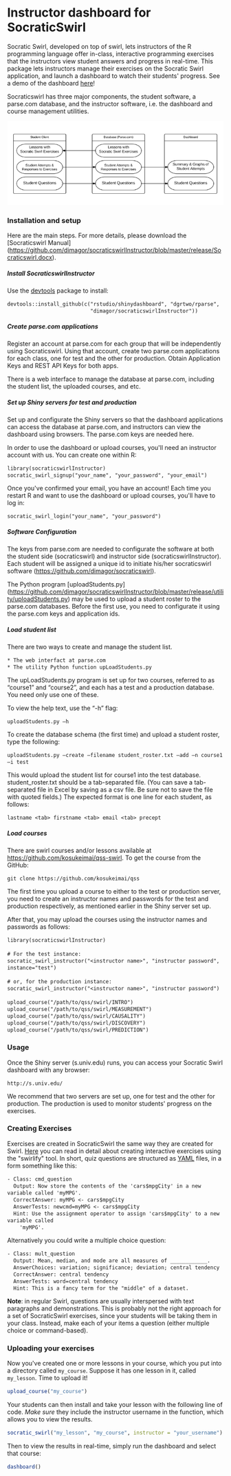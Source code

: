 Instructor dashboard for SocraticSwirl
======================================

Socratic Swirl, developed on top of swirl, lets instructors of the R programming language offer in-class, interactive programming exercises that the instructors view student answers and progress in real-time. This package lets instructors manage their exercises on the Socratic Swirl application, and launch a dashboard to watch their students' progress. See a demo of the dashboard [here](https://dgrtwo.shinyapps.io/socraticswirl/)!

Socraticswirl has three major components, the student software, a parse.com database, and the instructor software, i.e. the dashboard and course management utilities.

![alt text](release/img/SocraticSwirlFlowChart.png)

### Installation and setup

Here are the main steps. For more details, please download the [Socraticswirl Manual] (https://github.com/dimagor/socraticswirlInstructor/blob/master/release/Socraticswirl.docx).

##### Install SocraticswirlInstructor

Use the [devtools](https://github.com/hadley/devtools) package to install:

    devtools::install_github(c("rstudio/shinydashboard", "dgrtwo/rparse",
                               "dimagor/socraticswirlInstructor"))

##### Create parse.com applications

Register an account at parse.com for each group that will be independently using Socraticswirl.  Using that account, create two parse.com applications for each class, one for test and the other for production. Obtain Application Keys and REST API Keys for both apps.

There is a web interface to manage the database at parse.com, including the student list, the uploaded courses, and etc.

##### Set up Shiny servers for test and production

Set up and configurate the Shiny servers so that the dashboard applications can access the database at parse.com, and instructors can view the dashboard using browsers. The parse.com keys are needed here.

In order to use the dashboard or upload courses, you'll need an instructor
account with us. You can create one within R:

    library(socraticswirlInstructor)
    socratic_swirl_signup("your_name", "your_password", "your_email")

Once you've confirmed your email, you have an account! Each time you restart R
and want to use the dashboard or upload courses, you'll have to log in:

    socratic_swirl_login("your_name", "your_password")

##### Software Configuration

The keys from parse.com are needed to configurate the software at both the student side (socraticswirl) and instructor side (socraticswirlInstructor). Each student will be assigned a unique id to initiate his/her socraticswirl software (https://github.com/dimagor/socraticswirl).

The Python program [uploadStudents.py] (https://github.com/dimagor/socraticswirlInstructor/blob/master/release/utility/uploadStudents.py) may be used to upload a student roster to the parse.com databases. Before the first use, you need to configurate it using the parse.com keys and application ids. 

##### Load student list

There are two ways to create and manage the student list. 

    * The web interfact at parse.com
    * The utility Python function upLoadStudents.py

The upLoadStudents.py program is set up for two courses, referred to as “course1” and “course2”, and each has a test and a production database.  You need only use one of these.

To view the help text, use the “-h” flag:

    uploadStudents.py –h

To create the database schema (the first time) and upload a student roster, type the following:

    uploadStudents.py –create –filename student_roster.txt –add –n course1 –i test

This would upload the student list for course1 into the test database.  student_roster.txt should be a tab-separated file.  (You can save a tab-separated file in Excel by saving as a csv file.  Be sure not to save the file with quoted fields.) The expected format is one line for each student, as follows:

    lastname <tab> firstname <tab> email <tab> precept

##### Load courses

There are swirl courses and/or lessons available at https://github.com/kosukeimai/qss-swirl. To get the course from the GitHub:

    git clone https://github.com/kosukeimai/qss
    
The first time you upload a course to either to the test or production server, you need to create an instructor names and passwords for the test and production respectively, as mentioned earlier in the Shiny server set up.

After that, you may upload the courses using the instructor names and passwords as follows:

    library(socraticswirlInstructor)

    # For the test instance:
    socratic_swirl_instructor("<instructor name>", "instructor password", instance="test")

    # or, for the production instance:
    socratic_swirl_instructor("<instructor name>", "instructor password")

    upload_course("/path/to/qss/swirl/INTRO")
    upload_course("/path/to/qss/swirl/MEASUREMENT")
    upload_course("/path/to/qss/swirl/CAUSALITY")
    upload_course("/path/to/qss/swirl/DISCOVERY")
    upload_course("/path/to/qss/swirl/PREDICTION")


### Usage

Once the Shiny server (s.univ.edu) runs, you can access your Socratic Swirl dashboard with any browser:

    http://s.univ.edu/

We recommend that two servers are set up, one for test and the other for production. The production is used to monitor students' progress on the exercises.

### Creating Exercises

Exercises are created in SocraticSwirl the same way they are created for Swirl. [Here](http://swirlstats.com/instructors.html) you can read in detail about creating interactive exercises using the "swirlify" tool. In short, quiz questions are structured as [YAML](http://en.wikipedia.org/wiki/YAML) files, in a form something like this:

    - Class: cmd_question
      Output: Now store the contents of the 'cars$mpgCity' in a new variable called 'myMPG'.
      CorrectAnswer: myMPG <- cars$mpgCity
      AnswerTests: newcmd=myMPG <- cars$mpgCity
      Hint: Use the assignment operator to assign 'cars$mpgCity' to a new variable called
        'myMPG'.

Alternatively you could write a multiple choice question:

    - Class: mult_question
      Output: Mean, median, and mode are all measures of ____________.
      AnswerChoices: variation; significance; deviation; central tendency
      CorrectAnswer: central tendency
      AnswerTests: word=central tendency
      Hint: This is a fancy term for the "middle" of a dataset.

**Note**: in regular Swirl, questions are usually interspersed with text paragraphs and demonstrations. This is probably not the right approach for a set of SocraticSwirl exercises, since your students will be taking them in your class. Instead, make each of your items a question (either multiple choice or command-based).

### Uploading your exercises

Now you've created one or more lessons in your course, which you put into a directory called `my_course`. Suppose it has one lesson in it, called `my_lesson`. Time to upload it!

``` r
upload_course("my_course")
```

Your students can then install and take your lesson with the following line of code. *Make sure* they include the instructor username in the function, which allows you to view the results.

``` r
socratic_swirl("my_lesson", "my_course", instructor = "your_username")
```

Then to view the results in real-time, simply run the dashboard and select that course:

``` r
dashboard()
```
